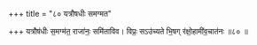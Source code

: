 +++
title = "८० यत्रौषधीः समग्मत"

+++
यत्रौष॑धीः स॒मग्म॑त॒ राजा॑नः॒ समि॑ताविव। विप्रः॒ सऽउ॑च्यते भि॒षग् र॑क्षो॒हामी॑व॒चात॑नः ॥८० ॥